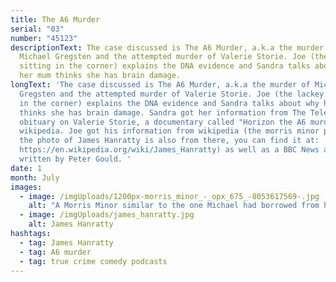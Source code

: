 ```yaml
---
title: The A6 Murder
serial: "03"
number: "45123"
descriptionText: The case discussed is The A6 Murder, a.k.a the murder of
  Michael Gregsten and the attempted murder of Valerie Storie. Joe (the lackey
  sitting in the corner) explains the DNA evidence and Sandra talks about why
  her mum thinks she has brain damage.
longText: 'The case discussed is The A6 Murder, a.k.a the murder of Michael
  Gregsten and the attempted murder of Valerie Storie. Joe (the lackey sitting
  in the corner) explains the DNA evidence and Sandra talks about why her mum
  thinks she has brain damage. Sandra got her information from The Telegraphs
  obituary on Valerie Storie, a documentary called "Horizon the A6 murder" and
  wikipedia. Joe got his information from wikipedia (the morris minor photo and
  the photo of James Hanratty is also from there, you can find it at:
  https://en.wikipedia.org/wiki/James_Hanratty) as well as a BBC News article
  written by Peter Gould. '
date: 1
month: July
images:
  - image: /imgUploads/1200px-morris_minor_-_opx_675_-8053617569-.jpg
    alt: "A Morris Minor similar to the one Michael had borrowed from his aunt. "
  - image: /imgUploads/james_hanratty.jpg
    alt: James Hanratty
hashtags:
  - tag: James Hanratty
  - tag: A6 murder
  - tag: true crime comedy podcasts
---
```

